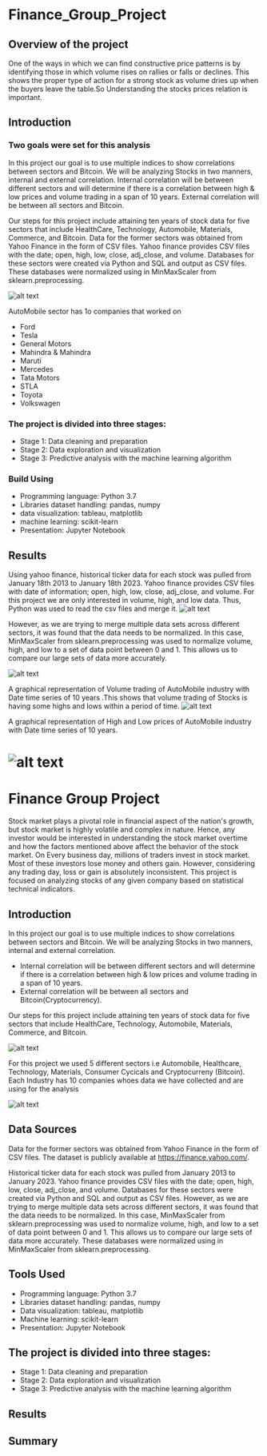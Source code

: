 # Finance_Group_Project
## Overview of the project
One of the ways in which we can find constructive price patterns is by identifying those in which volume rises on rallies or falls or declines. This shows the proper type of action for a strong stock as volume dries up when the buyers leave the table.So Understanding the stocks prices relation is important.

## Introduction

### Two goals were set for this analysis 

In this project our goal is to use multiple indices to show correlations between sectors and Bitcoin. We will be analyzing Stocks in two manners, internal and external correlation. Internal correlation will be between different sectors and will determine if there is a correlation between high & low prices and volume trading in a span of 10 years.  External correlation will be between all sectors and Bitcoin. 

Our steps for this project include attaining ten years of stock data for five sectors that include HealthCare, Technology, Automobile, Materials, Commerce, and Bitcoin. Data for the former sectors was obtained from Yahoo Finance in the form of CSV files. Yahoo finance provides CSV files with the date; open, high, low, close, adj_close, and volume.
Databases for these sectors were created via Python and SQL and output as CSV files. These databases were normalized using in MinMaxScaler from sklearn.preprocessing.

![alt text](Resources/Images/Stock_data.png)

AutoMobile sector has 1o companies that worked on

* Ford                              
* Tesla
* General Motors
* Mahindra & Mahindra
* Maruti 
* Mercedes
* Tata Motors
* STLA
* Toyota
* Volkswagen   



### The project is divided into three stages:

* Stage 1: Data cleaning and preparation
* Stage 2: Data exploration and visualization
* Stage 3: Predictive analysis with the machine learning algorithm

### Build Using

* Programming language:
Python 3.7
* Libraries
dataset handling: pandas, numpy
* data visualization: tableau, matplotlib
* machine learning: scikit-learn
* Presentation:
Jupyter Notebook

## Results

Using yahoo finance, historical ticker data for each stock was pulled from January 18th 2013 to January 18th 2023. Yahoo finance provides CSV files with date of information; open, high, low, close, adj_close, and volume. For this project we are only interested in volume, high, and low data. Thus, Python was used to read the csv files and merge it.
![alt text](Resources/Images/Image1.png)

However, as we are trying to merge multiple data sets across different sectors, it was found that the data needs to be normalized. In this case, MinMaxScaler from sklearn.preprocessing was used to normalize volume, high, and low to a set of data point between 0 and 1. This allows us to compare our large sets of data more accurately. 

![alt text](Resources/Images/image2.png)

A graphical representation of Volume trading of AutoMobile industry with Date time series of 10 years .This shows that volume trading of Stocks is having some highs and lows within a period of time. 
![alt text](Resources/Images/Volume.png)

A graphical representation of High and Low prices of AutoMobile industry with Date time series of 10 years.


![alt text](Resources/Images/HIghLOWprices.png)
=======
# Finance Group Project

Stock market plays a pivotal role in financial aspect of the nation's growth, but stock market is highly volatile and complex in nature. Hence, any investor would be interested in understanding the stock market overtime and how the factors mentioned above affect
the behavior of the stock market.
On Every business day, millions of traders invest in stock market. Most of these investors lose money and others gain. However, considering any trading day, loss or gain is absolutely inconsistent.
This project is focused on analyzing stocks of any given company based on statistical technical
indicators.

## Introduction
In this project our goal is to use multiple indices to show correlations between sectors and Bitcoin. We will be analyzing Stocks in two manners, internal and external correlation. 
* Internal correlation will be between different sectors and will determine if there is a correlation between high & low prices and volume trading in a span of 10 years. 
* External correlation will be between all sectors and Bitcoin(Cryptocurrency). 

Our steps for this project include attaining ten years of stock data for five sectors that include HealthCare, Technology, Automobile, Materials, Commerce, and Bitcoin. 


![alt text](Resources/Images/stock_data.png)


For this project we used 5 different sectors i.e Automobile, Healthcare, Technology, Materials, Consumer Cycicals and Cryptocurreny (Bitcoin). Each Industry has 10 companies whoes data we have collected and are using for the analysis 

![alt text](Resources/Images/Industries.png)

## Data Sources

Data for the former sectors was obtained from Yahoo Finance in the form of CSV files.
The dataset is publicly available at https://finance.yahoo.com/.

Historical ticker data for each stock was pulled from January 2013 to January 2023. Yahoo finance provides CSV files with the date; open, high, low, close, adj_close, and volume.
Databases for these sectors were created via Python and SQL and output as CSV files.
However, as we are trying to merge multiple data sets across different sectors, it was found that the data needs to be normalized. In this case, MinMaxScaler from sklearn.preprocessing was used to normalize volume, high, and low to a set of data point between 0 and 1. This allows us to compare our large sets of data more accurately.  These databases were normalized using in MinMaxScaler from sklearn.preprocessing.

## Tools Used
* Programming language: Python 3.7
* Libraries dataset handling: pandas, numpy
* Data visualization: tableau, matplotlib
*  Machine learning: scikit-learn
* Presentation: Jupyter Notebook

## The project is divided into three stages:

*	Stage 1: Data cleaning and preparation
*	Stage 2: Data exploration and visualization
*	Stage 3: Predictive analysis with the machine learning algorithm

## Results 


## Summary









